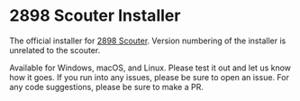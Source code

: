 # 2898 Scouter Installer
The official installer for [2898 Scouter](https://github.com/Ant-Throw-Pology/2898-scouter). Version numbering of the installer is unrelated to the scouter.

Available for Windows, macOS, and Linux. Please test it out and let us know how it goes. If you run into any issues, please be sure to open an issue. For any code suggestions, please be sure to make a PR.

